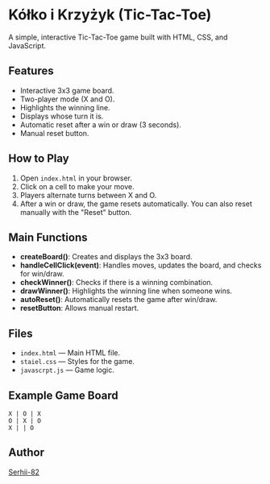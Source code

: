 # Kółko i Krzyżyk (Tic-Tac-Toe)

A simple, interactive Tic-Tac-Toe game built with HTML, CSS, and JavaScript.

## Features

- Interactive 3x3 game board.
- Two-player mode (X and O).
- Highlights the winning line.
- Displays whose turn it is.
- Automatic reset after a win or draw (3 seconds).
- Manual reset button.

## How to Play

1. Open `index.html` in your browser.
2. Click on a cell to make your move.
3. Players alternate turns between X and O.
4. After a win or draw, the game resets automatically. You can also reset manually with the "Reset" button.

## Main Functions

- **createBoard()**: Creates and displays the 3x3 board.
- **handleCellClick(event)**: Handles moves, updates the board, and checks for win/draw.
- **checkWinner()**: Checks if there is a winning combination.
- **drawWinner()**: Highlights the winning line when someone wins.
- **autoReset()**: Automatically resets the game after win/draw.
- **resetButton**: Allows manual restart.

## Files

- `index.html` — Main HTML file.
- `staiel.css` — Styles for the game.
- `javascrpt.js` — Game logic.

## Example Game Board
```
X | O | X
O | X | O
X | | O
```

## Author

[Serhii-82](https://github.com/Serhii-82)
